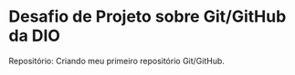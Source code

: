 # Desafio de Projeto sobre Git/GitHub da DIO
Repositório: Criando meu primeiro repositório Git/GitHub.
